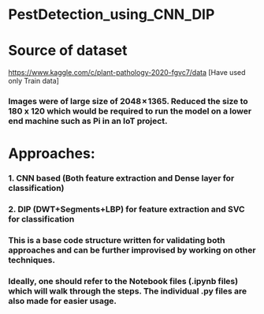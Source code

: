 # PestDetection_using_CNN_DIP

# Source of dataset
https://www.kaggle.com/c/plant-pathology-2020-fgvc7/data
[Have used only Train data]

### Images were of large size of 2048 × 1365. Reduced the size to 180 x 120 which would be required to run the model on a lower end machine such as Pi in an IoT project.

# Approaches:
### 1. CNN based (Both feature extraction and Dense layer for classification)
### 2. DIP (DWT+Segments+LBP) for feature extraction and SVC for classification

### This is a base code structure written for validating both approaches and can be further improvised by working on other techniques.

### Ideally, one should refer to the Notebook files (.ipynb files) which will walk through the steps. The individual .py files are also made for easier usage.
